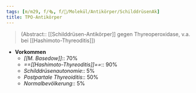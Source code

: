 ```yaml
---
tags: [m/m29, f/🗞️, f/🧪/Molekül/Antikörper/SchilddrüsenAk]
title: TPO-Antikörper
---
```

> (Abstract:: [[Schilddrüsen-Antikörper]] gegen Thyreoperoxidase, v.a. bei [[Hashimoto-Thyreoditis]])
- **Vorkommen**
	- *[[M. Basedow]]*:: 70%
	- *==[[Hashimoto-Thyreoditis]]==*:: 90%
	- *Schilddrüsenautonomie*:: 5%
	- *Postpartale Thyreoiditis*:: 50%
	- *Normalbevölkerung*:: 5%